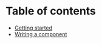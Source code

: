 # Table of contents

* [Getting started](README.md)
* [Writing a component](writting-a-component.md)

